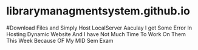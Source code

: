 # librarymanagmentsystem.github.io
#Download Files and Simply Host LocalServer Aaculay I get Some Error In Hosting Dynamic Website And I have Not Much Time To Work On Them This Week Because OF My MID Sem Exam 
